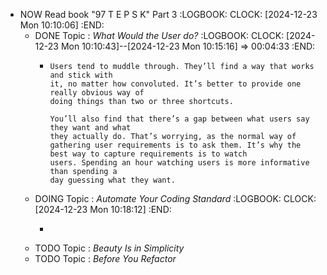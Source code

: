 - NOW Read book "97 T E P S K" Part 3
  :LOGBOOK:
  CLOCK: [2024-12-23 Mon 10:10:06]
  :END:
	- DONE Topic : *What Would the User do?*
	  :LOGBOOK:
	  CLOCK: [2024-12-23 Mon 10:10:43]--[2024-12-23 Mon 10:15:16] =>  00:04:33
	  :END:
		- ```
		  Users tend to muddle through. They’ll find a way that works and stick with
		  it, no matter how convoluted. It’s better to provide one really obvious way of
		  doing things than two or three shortcuts.
		  
		  You’ll also find that there’s a gap between what users say they want and what
		  they actually do. That’s worrying, as the normal way of gathering user requirements is to ask them. It’s why the best way to capture requirements is to watch
		  users. Spending an hour watching users is more informative than spending a
		  day guessing what they want.
		  ```
	- DOING Topic : *Automate Your Coding Standard*
	  :LOGBOOK:
	  CLOCK: [2024-12-23 Mon 10:18:12]
	  :END:
		- ```
		  ```
	- TODO Topic : *Beauty Is in Simplicity*
	- TODO Topic : *Before You Refactor*